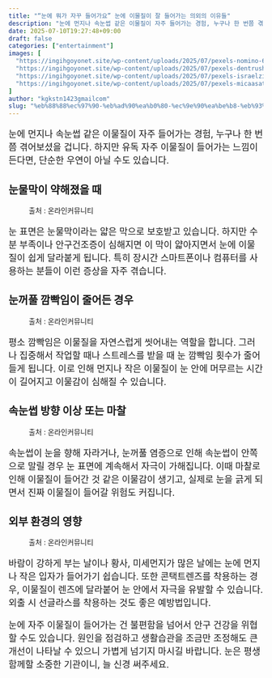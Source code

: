 ```yaml
---
title: "“눈에 뭐가 자꾸 들어가요” 눈에 이물질이 잘 들어가는 의외의 이유들"
description: "눈에 먼지나 속눈썹 같은 이물질이 자주 들어가는 경험, 누구나 한 번쯤 겪어보셨을 겁니다. 하지만 유독 자주 이물질이 들어가는 느낌이 든다면, 단순한 우연이 아닐 수도 있습니다."
date: 2025-07-10T19:27:48+09:00
draft: false
categories: ["entertainment"]
images: [
  "https://ingihgoyonet.site/wp-content/uploads/2025/07/pexels-nomino-6654168-1024x683.jpg"
  "https://ingihgoyonet.site/wp-content/uploads/2025/07/pexels-dentrushtin-9855417-768x1024.jpg"
  "https://ingihgoyonet.site/wp-content/uploads/2025/07/pexels-israelzin-3724431-1024x674.jpg"
  "https://ingihgoyonet.site/wp-content/uploads/2025/07/pexels-micaasato-1058144-683x1024.jpg"
]
author: "kgkstn1423gmailcom"
slug: "%eb%88%88%ec%97%90-%eb%ad%90%ea%b0%80-%ec%9e%90%ea%be%b8-%eb%93%a4%ec%96%b4%ea%b0%80%ec%9a%94-%eb%88%88%ec%97%90-%ec%9d%b4%eb%ac%bc%ec%a7%88%ec%9d%b4-%ec%9e%98-%eb%93%a4%ec%96%b4"
---
```


<p style="font-size:18px">눈에 먼지나 속눈썹 같은 이물질이 자주 들어가는 경험, 누구나 한 번쯤 겪어보셨을 겁니다. 하지만 유독 자주 이물질이 들어가는 느낌이 든다면, 단순한 우연이 아닐 수도 있습니다.</p> <h2 >눈물막이 약해졌을 때</h2> <figure ><img src="https://ingihgoyonet.site/wp-content/uploads/2025/07/pexels-nomino-6654168-1024x683.jpg" alt="" style="aspect-ratio:16/9;object-fit:cover"/><figcaption >출처 : 온라인커뮤니티</figcaption></figure> <p style="font-size:18px">눈 표면은 눈물막이라는 얇은 막으로 보호받고 있습니다. 하지만 수분 부족이나 안구건조증이 심해지면 이 막이 얇아지면서 눈에 이물질이 쉽게 달라붙게 됩니다. 특히 장시간 스마트폰이나 컴퓨터를 사용하는 분들이 이런 증상을 자주 겪습니다.</p> <h2 >눈꺼풀 깜빡임이 줄어든 경우</h2> <figure ><img src="https://ingihgoyonet.site/wp-content/uploads/2025/07/pexels-dentrushtin-9855417-768x1024.jpg" alt="" style="aspect-ratio:16/9;object-fit:cover"/><figcaption >출처 : 온라인커뮤니티</figcaption></figure> <p style="font-size:18px">평소 깜빡임은 이물질을 자연스럽게 씻어내는 역할을 합니다. 그러나 집중해서 작업할 때나 스트레스를 받을 때 눈 깜빡임 횟수가 줄어들게 됩니다. 이로 인해 먼지나 작은 이물질이 눈 안에 머무르는 시간이 길어지고 이물감이 심해질 수 있습니다.</p> <h2 >속눈썹 방향 이상 또는 마찰</h2> <figure ><img src="https://ingihgoyonet.site/wp-content/uploads/2025/07/pexels-israelzin-3724431-1024x674.jpg" alt="" style="aspect-ratio:16/9;object-fit:cover"/><figcaption >출처 : 온라인커뮤니티</figcaption></figure> <p style="font-size:18px">속눈썹이 눈을 향해 자라거나, 눈꺼풀 염증으로 인해 속눈썹이 안쪽으로 말릴 경우 눈 표면에 계속해서 자극이 가해집니다. 이때 마찰로 인해 이물질이 들어간 것 같은 이물감이 생기고, 실제로 눈을 긁게 되면서 진짜 이물질이 들어갈 위험도 커집니다.</p> <h2 >외부 환경의 영향</h2> <figure ><img src="https://ingihgoyonet.site/wp-content/uploads/2025/07/pexels-micaasato-1058144-683x1024.jpg" alt="" style="aspect-ratio:16/9;object-fit:cover"/><figcaption >출처 : 온라인커뮤니티</figcaption></figure> <p style="font-size:18px">바람이 강하게 부는 날이나 황사, 미세먼지가 많은 날에는 눈에 먼지나 작은 입자가 들어가기 쉽습니다. 또한 콘택트렌즈를 착용하는 경우, 이물질이 렌즈에 달라붙어 눈 안에서 자극을 유발할 수 있습니다. 외출 시 선글라스를 착용하는 것도 좋은 예방법입니다.</p> <p style="font-size:18px">눈에 자주 이물질이 들어가는 건 불편함을 넘어서 안구 건강을 위협할 수도 있습니다. 원인을 점검하고 생활습관을 조금만 조정해도 큰 개선이 나타날 수 있으니 가볍게 넘기지 마시길 바랍니다. 눈은 평생 함께할 소중한 기관이니, 늘 신경 써주세요.</p>